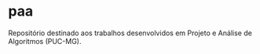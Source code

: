 # paa
Repositório destinado aos trabalhos desenvolvidos em Projeto e Análise de Algoritmos (PUC-MG).
